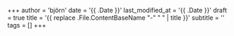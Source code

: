 +++
author = 'björn'
date = '{{ .Date }}'
last_modified_at = '{{ .Date }}'
draft = true
title = '{{ replace .File.ContentBaseName "-" " " | title }}'
subtitle = ''
tags = []
+++
